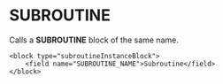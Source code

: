# SUBROUTINE

Calls a **SUBROUTINE** block of the same name.

```blockly
<block type="subroutineInstanceBlock">
    <field name="SUBROUTINE_NAME">Subroutine</field>
</block>
```
